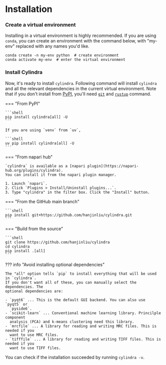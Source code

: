 # Installation

### Create a virtual environment

Installing in a virtual environment is highly recommended.
If you are using `conda`, you can create an environment with the command below, with
"my-env" replaced with any names you'd like.

```shell
conda create -n my-env python  # create environment
conda activate my-env  # enter the virtual environment
```

### Install Cylindra

Now, it's ready to install `cylindra`. Following command will install `cylindra` and all
the relevant dependencies in the current virtual environment. Note that if you don't
install from [PyPI](https://pypi.org), you'll need [`git`](https://git-scm.com) and
[`rustup`](https://www.rust-lang.org/learn/get-started) command.


=== "From PyPI"

    ```shell
    pip install cylindra[all] -U
    ```

    If you are using `venv` from `uv`,

    ```shell
    uv pip install cylindra[all] -U
    ```

=== "From napari hub"

    `cylindra` is available as a [napari plugin](https://napari-hub.org/plugins/cylindra).
    You can install it from the napari plugin manager.

    1. Launch `napari`.
    2. Click `Plugins > Install/Uninstall plugins...`.
    3. Type "cylindra" in the filter box. Click the "Install" button.

=== "From the GitHub main branch"

    ```shell
    pip install git+https://github.com/hanjinliu/cylindra.git
    ```

=== "Build from the source"

    ```shell
    git clone https://github.com/hanjinliu/cylindra
    cd cylindra
    pip install .[all]
    ```

??? info "Avoid installing optional dependencies"

    The "all" option tells `pip` to install everything that will be used in `cylindra`.
    If you don't want all of these, you can manually select the dependencies. The
    optional dependencies are:

    - `pyqt6` ... This is the default GUI backend. You can also use `pyqt5` or
      `pyside6`.
    - `scikit-learn` ... Conventional machine learning library. Princilple component
      analysis (PCA) and k-means clustering need this library.
    - `mrcfile` ... A library for reading and writing MRC files. This is needed if you
      want to use MRC files.
    - `tifffile` ... A library for reading and writing TIFF files. This is needed if you
      want to use TIFF files.

You can check if the installation succeeded by running `cylindra -v`.
